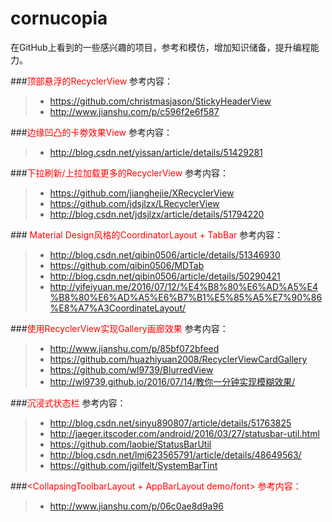 # cornucopia
在GitHub上看到的一些感兴趣的项目，参考和模仿，增加知识储备，提升编程能力。

###<font color="red">顶部悬浮的RecyclerView</font>
参考内容：
>* https://github.com/christmasjason/StickyHeaderView
>* http://www.jianshu.com/p/c596f2e6f587

###<font color="red">边缘凹凸的卡劵效果View</font>
参考内容：
>* http://blog.csdn.net/yissan/article/details/51429281

###<font color="red">下拉刷新/上拉加载更多的RecyclerView</font>
参考内容：
>* https://github.com/jianghejie/XRecyclerView
>* https://github.com/jdsjlzx/LRecyclerView
>* http://blog.csdn.net/jdsjlzx/article/details/51794220

###<font color="red"> Material Design风格的CoordinatorLayout + TabBar</font>
参考内容：
>* http://blog.csdn.net/qibin0506/article/details/51346930
>* https://github.com/qibin0506/MDTab
>* http://blog.csdn.net/qibin0506/article/details/50290421
>* http://yifeiyuan.me/2016/07/12/%E4%B8%80%E6%AD%A5%E4%B8%80%E6%AD%A5%E6%B7%B1%E5%85%A5%E7%90%86%E8%A7%A3CoordinateLayout/

###<font color="red">使用RecyclerView实现Gallery画廊效果</font>
参考内容：
>* http://www.jianshu.com/p/85bf072bfeed
>* https://github.com/huazhiyuan2008/RecyclerViewCardGallery
>* https://github.com/wl9739/BlurredView
>* http://wl9739.github.io/2016/07/14/教你一分钟实现模糊效果/

###<font color="red">沉浸式状态栏</font>
参考内容：
>* http://blog.csdn.net/sinyu890807/article/details/51763825
>* http://jaeger.itscoder.com/android/2016/03/27/statusbar-util.html
>* https://github.com/laobie/StatusBarUtil
>* http://blog.csdn.net/lmj623565791/article/details/48649563/
>* https://github.com/jgilfelt/SystemBarTint

###<font color="red"><CollapsingToolbarLayout + AppBarLayout demo/font>
参考内容：
>* http://www.jianshu.com/p/06c0ae8d9a96